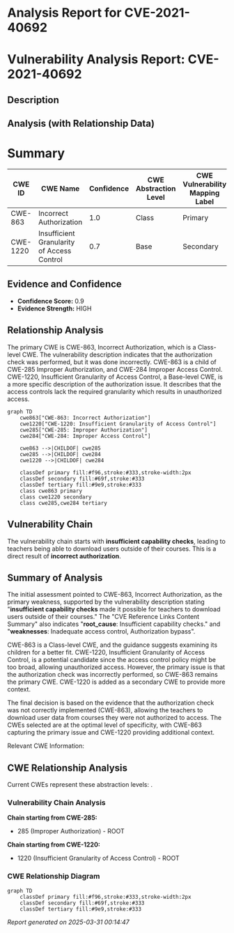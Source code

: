# Analysis Report for CVE-2021-40692

# Vulnerability Analysis Report: CVE-2021-40692

## Description



## Analysis (with Relationship Data)

# Summary
| CWE ID | CWE Name | Confidence | CWE Abstraction Level | CWE Vulnerability Mapping Label | CWE-Vulnerability Mapping Notes |
|---|---|---|---|---|---|
| CWE-863 | Incorrect Authorization | 1.0 | Class | Primary | Allowed-with-Review |
| CWE-1220 | Insufficient Granularity of Access Control | 0.7 | Base | Secondary | Allowed |

## Evidence and Confidence

*   **Confidence Score:** 0.9
*   **Evidence Strength:** HIGH

## Relationship Analysis
The primary CWE is CWE-863, Incorrect Authorization, which is a Class-level CWE. The vulnerability description indicates that the authorization check was performed, but it was done incorrectly. CWE-863 is a child of CWE-285 Improper Authorization, and CWE-284 Improper Access Control. CWE-1220, Insufficient Granularity of Access Control, a Base-level CWE, is a more specific description of the authorization issue. It describes that the access controls lack the required granularity which results in unauthorized access.

```mermaid
graph TD
    cwe863["CWE-863: Incorrect Authorization"]
    cwe1220["CWE-1220: Insufficient Granularity of Access Control"]
    cwe285["CWE-285: Improper Authorization"]
    cwe284["CWE-284: Improper Access Control"]

    cwe863 -->|CHILDOF| cwe285
    cwe285 -->|CHILDOF| cwe284
    cwe1220 -->|CHILDOF| cwe284

    classDef primary fill:#f96,stroke:#333,stroke-width:2px
    classDef secondary fill:#69f,stroke:#333
    classDef tertiary fill:#9e9,stroke:#333
    class cwe863 primary
    class cwe1220 secondary
    class cwe285,cwe284 tertiary
```

## Vulnerability Chain
The vulnerability chain starts with **insufficient capability checks**, leading to teachers being able to download users outside of their courses. This is a direct result of **incorrect authorization**.

## Summary of Analysis
The initial assessment pointed to CWE-863, Incorrect Authorization, as the primary weakness, supported by the vulnerability description stating "**insufficient capability checks** made it possible for teachers to download users outside of their courses." The "CVE Reference Links Content Summary" also indicates "**root_cause**: Insufficient capability checks." and "**weaknesses**: Inadequate access control, Authorization bypass".

CWE-863 is a Class-level CWE, and the guidance suggests examining its children for a better fit. CWE-1220, Insufficient Granularity of Access Control, is a potential candidate since the access control policy might be too broad, allowing unauthorized access. However, the primary issue is that the authorization check was incorrectly performed, so CWE-863 remains the primary CWE. CWE-1220 is added as a secondary CWE to provide more context.

The final decision is based on the evidence that the authorization check was not correctly implemented (CWE-863), allowing the teachers to download user data from courses they were not authorized to access.
The CWEs selected are at the optimal level of specificity, with CWE-863 capturing the primary issue and CWE-1220 providing additional context.

Relevant CWE Information:


## CWE Relationship Analysis

Current CWEs represent these abstraction levels: .


### Vulnerability Chain Analysis

**Chain starting from CWE-285:**
- 285 (Improper Authorization) - ROOT


**Chain starting from CWE-1220:**
- 1220 (Insufficient Granularity of Access Control) - ROOT



### CWE Relationship Diagram

```mermaid
graph TD
    classDef primary fill:#f96,stroke:#333,stroke-width:2px
    classDef secondary fill:#69f,stroke:#333
    classDef tertiary fill:#9e9,stroke:#333
```



*Report generated on 2025-03-31 00:14:47*
